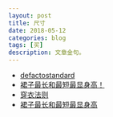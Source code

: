 ```yaml
---
layout: post
title: 尺寸
date: 2018-05-12
categories: blog
tags: [买]
description: 文章金句。
---
```


- [defactostandard](http://www.defactostandard.co.jp/auction/kitake_guide/womens_156_160.html)
- [裙子最长和最短最显身高！](http://www.lukou.com/userfeed/2347644)
- [穿衣法则](http://www.lukou.com/userfeed/6298725)
- [裙子最长和最短最显身高](http://www.lukou.com/userfeed/2347644)
